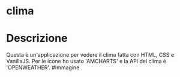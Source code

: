 # clima
# Descrizione
Questa è un'applicazione per vedere il clima fatta con HTML, CSS e VanillaJS.
Per le icone ho usato 'AMCHARTS' e la API del clima è 'OPENWEATHER'.
#Immagine
